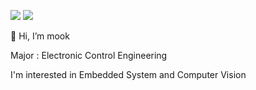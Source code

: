 <a href="버튼을 눌렀을 때 이동할 링크" target="_blank"><img src="https://img.shields.io/badge/뱃지레이블-배경색?style=뱃지모양&logo=로고&logoColor=로고색상"/></a>
<a href="https://www.youtube.com/@%EA%B0%95%EB%AA%85%EB%AC%B5-m3p" target="_blank"><img src="https://img.shields.io/badge/Youtube-FFFFFF?style=plastic&logo=#FF0000&logoColor=000000"/></a>


👋 Hi, I’m mook

Major : Electronic Control Engineering

I'm interested in Embedded System and Computer Vision
